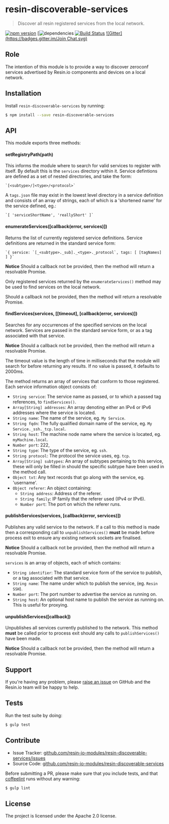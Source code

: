 resin-discoverable-services
===========================

> Discover all resin registered services from the local network.

[![npm version](https://badge.fury.io/js/resin-discoverable-services.svg)](http://badge.fury.io/js/resin-discoverable-services)
[![dependencies](https://david-dm.org/resin-io-modules/resin-discoverable-services.svg)
[![Build Status](https://travis-ci.org/resin-io-modules/resin-discoverable-services.svg?branch=master)](https://travis-ci.org/resin-io-modules/resin-discoverable-services)
[![Gitter](https://badges.gitter.im/Join Chat.svg)](https://gitter.im/resin-io-modules/chat)

Role
----

The intention of this module is to provide a way to discover zeroconf services advertised by Resin.io components and devices on a local network.

Installation
------------

Install `resin-discoverable-services` by running:

```sh
$ npm install --save resin-discoverable-services
```

API
-------------

This module exports three methods:

#### setRegistryPath(path)

This informs the module where to search for valid services to register with itself. By default this is the `services` directory within it.
Service defintions are defined as a set of nested directories, and take the form:

    `[<subtype>/]<type>/<protocol>`

A `tags.json` file may exist in the lowest level directory in a service definition and consists of an array of strings, each of which is a 'shortened name' for the service defined, eg.:

    `[ 'serviceShortName', 'reallyShort' ]`

#### enumerateServices([callback(error, services)])

Returns the list of currently registered service definitions. Service definitions are returned in the standard service form:

    `{ service: `[_<subtype>._sub]._<type>._protocol`, tags: [ [tagNames] ] }`

**Notice** Should a callback not be provided, then the method will return a resolvable Promise.

Only registered services returned by the `enumerateServices()` method may be used to find services on the local network.

Should a callback not be provided, then the method will return a resolvable Promise.

#### findServices(services, [[timeout], [callback(error, services)])

Searches for any occurrences of the specified services on the local network. Services are passed in the standard service form, or as a tag associated with that service.

**Notice** Should a callback not be provided, then the method will return a resolvable Promise.

The timeout value is the length of time in milliseconds that the module will search for before returning any results. If no value is passed, it defaults to 2000ms.

The method returns an array of services that conform to those registered. Each service information object consists of:

* `String service`: The service name as passed, or to which a passed tag references, to `findServices()`.
* `Array[String] addresses`: An array denoting either an IPv4 or IPv6 addresses where the service is located.
* `String name`: The name of the service, eg. `My Service`.
* `String fqdn`: The fully qualified domain name of the service, eg. `My Service._ssh._tcp.local`.
* `String host`: The machine node name where the service is located, eg. `myMachine.local`.
* `Number port`: 222,
* `String type`: The type of the service, eg. `ssh`.
* `String protocol`: The protocol the service uses, eg. `tcp`.
* `Array[String] subtypes`: An array of subtypes pertaining to this service, these will only be filled in should the specific subtype have been used in the method call.
* `Object txt`: Any text records that go along with the service, eg. 'username'.
* `Object referer`: An object containing:
    - `String address`: Address of the referer.
    - `String family`: IP family that the referer used (IPv4 or IPv6).
    - `Number port`: The port on which the referer runs.

#### publishServices(services, [callback(error, services)])

Publishes any valid service to the network. If a call to this method is made then a corresponding call to `unpublishServices()` **must** be made before process exit to ensure any existing network sockets are finalised.

**Notice** Should a callback not be provided, then the method will return a resolvable Promise.

`services` is an array of objects, each of which contains:

* `String identifier`: The standard service form of the service to publish, or a tag associated with that service.
* `String name`: The name under which to publish the service, (eg. `Resin SSH`).
* `Number port`: The port number to advertise the service as running on.
* `String host`: An optional host name to publish the service as running on. This is useful for proxying.


#### unpublishServices([callback])

Unpublishes all services currently published to the network. This method **must** be called prior to process exit should any calls to `publishServices()` have been made.

**Notice** Should a callback not be provided, then the method will return a resolvable Promise.

Support
-------

If you're having any problem, please [raise an issue](https://github.com/resin-io-modules/resin-discoverable-services/issues/new) on GitHub and the Resin.io team will be happy to help.

Tests
-----

Run the test suite by doing:

```sh
$ gulp test
```

Contribute
----------

- Issue Tracker: [github.com/resin-io-modules/resin-discoverable-services/issues](https://github.com/resin-io-modules/resin-discoverable-services/issues)
- Source Code: [github.com/resin-io-modules/resin-discoverable-services](https://github.com/resin-io-modules/resin-discoverable-services)

Before submitting a PR, please make sure that you include tests, and that [coffeelint](http://www.coffeelint.org/) runs without any warning:

```sh
$ gulp lint
```

License
-------

The project is licensed under the Apache 2.0 license.
